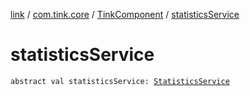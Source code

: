 [link](../../index.md) / [com.tink.core](../index.md) / [TinkComponent](index.md) / [statisticsService](./statistics-service.md)

# statisticsService

`abstract val statisticsService: `[`StatisticsService`](../../com.tink.service.statistics/-statistics-service/index.md)